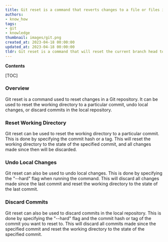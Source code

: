 ```yaml
---
title: Git reset is a command that reverts changes to a file or files in a git repository back to a previous version
authors:
- know_how
tags:
- git
- knowledge
thumbnail: images/git.png
created_at: 2023-04-18 00:00:00
updated_at: 2023-04-18 00:00:00
tldr: Git reset is a command that will reset the current branch head to a previous commit.
---
```


**Contents**

[TOC]

### Overview

Git reset is a command used to reset changes in a Git repository. It can be used to reset the working directory to a particular commit, undo local changes, or discard commits in the local repository. 

### Reset Working Directory

Git reset can be used to reset the working directory to a particular commit. This is done by specifying the commit hash or a tag. This will reset the working directory to the state of the specified commit, and all changes made since then will be discarded.

### Undo Local Changes

Git reset can also be used to undo local changes. This is done by specifying the "--hard" flag when running the command. This will discard all changes made since the last commit and reset the working directory to the state of the last commit.

### Discard Commits

Git reset can also be used to discard commits in the local repository. This is done by specifying the "--hard" flag and the commit hash or tag of the commit you want to reset to. This will discard all commits made since the specified commit and reset the working directory to the state of the specified commit.
